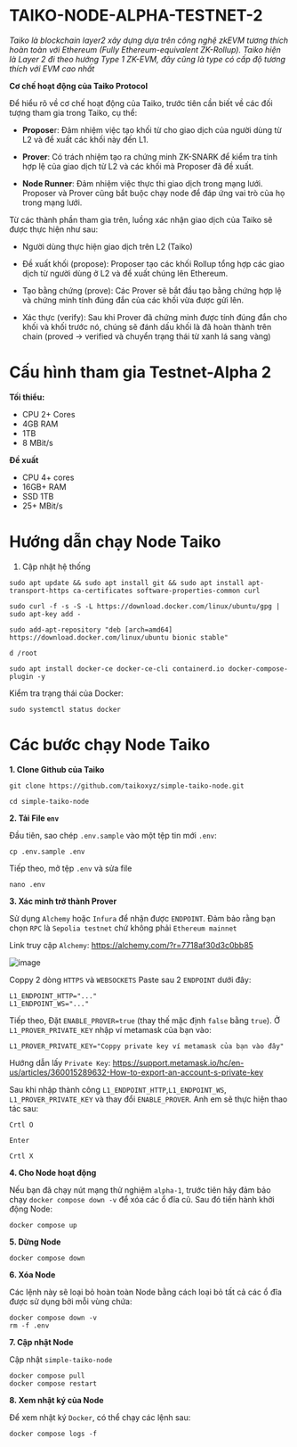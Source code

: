 # TAIKO-NODE-ALPHA-TESTNET-2
*Taiko là blockchain layer2 xây dựng dựa trên công nghệ zkEVM tương thích hoàn toàn với Ethereum (Fully Ethereum-equivalent ZK-Rollup). Taiko hiện là Layer 2 đi theo hướng Type 1 ZK-EVM, đây cũng là type có cấp độ tương thích với EVM cao nhất*



**Cơ chế hoạt động của Taiko Protocol**

Để hiểu rõ về cơ chế hoạt động của Taiko, trước tiên cần biết về các đối tượng tham gia trong Taiko, cụ thể: 

- **Propose**r: Đảm nhiệm việc tạo khối từ cho giao dịch của người dùng từ L2 và đề xuất các khối này đến L1. 

- **Prover**: Có trách nhiệm tạo ra chứng minh ZK-SNARK để kiểm tra tính hợp lệ của giao dịch từ L2 và các khối mà Proposer đã đề xuất. 

- **Node Runner**: Đảm nhiệm việc thực thi giao dịch trong mạng lưới. Proposer và Prover cũng bắt buộc chạy node để đáp ứng vai trò của họ trong mạng lưới. 


Từ các thành phần tham gia trên, luồng xác nhận giao dịch của Taiko sẽ được thực hiện như sau: 

- Người dùng thực hiện giao dịch trên L2 (Taiko)

- Đề xuất khối (propose): Proposer tạo các khối Rollup tổng hợp các giao dịch từ người dùng ở L2 và đề xuất chúng lên Ethereum. 

- Tạo bằng chứng (prove): Các Prover sẽ bắt đầu tạo bằng chứng hợp lệ và chứng minh tính đúng đắn của các khối vừa được gửi lên. 

- Xác thực (verify): Sau khi Prover đã chứng minh được tính đúng đắn cho khối và khối trước nó, chúng sẽ đánh dấu khối là đã hoàn thành trên chain (proved → verified và chuyển trạng thái từ xanh lá sang vàng) 

# Cấu hình tham gia Testnet-Alpha 2

**Tối thiểu:** 	

- CPU 2+ Cores
- 4GB RAM
- 1TB 
- 8 MBit/s

**Đề xuất**

- CPU 4+ cores
- 16GB+ RAM
- SSD 1TB 
- 25+ MBit/s

# Hướng dẫn chạy Node Taiko

1. Cập nhật hệ thống

```
sudo apt update && sudo apt install git && sudo apt install apt-transport-https ca-certificates software-properties-common curl

sudo curl -f -s -S -L https://download.docker.com/linux/ubuntu/gpg | sudo apt-key add -

sudo add-apt-repository "deb [arch=amd64] https://download.docker.com/linux/ubuntu bionic stable"

d /root

sudo apt install docker-ce docker-ce-cli containerd.io docker-compose-plugin -y
```

Kiểm tra trạng thái của Docker:

```
sudo systemctl status docker
```

# Các bước chạy Node Taiko

**1. Clone Github của Taiko**

```
git clone https://github.com/taikoxyz/simple-taiko-node.git

cd simple-taiko-node
```

**2. Tải File `env`**

Đầu tiên, sao chép `.env.sample` vào một tệp tin mới `.env`:

```
cp .env.sample .env
```

Tiếp theo, mở tệp `.env` và sửa file

```
nano .env
```

**3. Xác minh trở thành Prover**

Sử dụng  `Alchemy` hoặc `Infura` để nhận được `ENDPOINT`. Đảm bảo rằng bạn chọn `RPC` là `Sepolia testnet` chứ không phải `Ethereum mainnet`

Link truy cập `Alchemy`: https://alchemy.com/?r=7718af30d3c0bb85

![image](https://user-images.githubusercontent.com/108129127/228375928-30004e82-7d00-41cf-93d6-d0ab5d052ee6.png)

Coppy 2 dòng `HTTPS` và `WEBSOCKETS` Paste sau 2 `ENDPOINT` dưới đây:

```
L1_ENDPOINT_HTTP="..."
L1_ENDPOINT_WS="..."
```

Tiếp theo, Đặt `ENABLE_PROVER=true` (thay thế mặc định `false` bằng `true`). Ở `L1_PROVER_PRIVATE_KEY` nhập ví metamask của bạn vào:

```
L1_PROVER_PRIVATE_KEY="Coppy private key ví metamask của bạn vào đây"
```

Hướng dẫn lấy `Private Key`: https://support.metamask.io/hc/en-us/articles/360015289632-How-to-export-an-account-s-private-key

Sau khi nhập thành công `L1_ENDPOINT_HTTP`,`L1_ENDPOINT_WS`, `L1_PROVER_PRIVATE_KEY` và thay đổi `ENABLE_PROVER`. Anh em sẽ thực hiện thao tác sau:

```
Crtl O

Enter

Crtl X
```

**4. Cho Node hoạt động**

Nếu bạn đã chạy nút mạng thử nghiệm `alpha-1`, trước tiên hãy đảm bảo chạy `docker compose down -v` để xóa các ổ đĩa cũ. Sau đó tiến hành khởi động Node:

```
docker compose up
```

**5. Dừng Node**

```
docker compose down
```

**6. Xóa Node**

Các lệnh này sẽ loại bỏ hoàn toàn Node bằng cách loại bỏ tất cả các ổ đĩa được sử dụng bởi mỗi vùng chứa:

```
docker compose down -v
rm -f .env
```

**7. Cập nhật Node**

Cập nhật `simple-taiko-node`

```
docker compose pull
docker compose restart
```

**8. Xem nhật ký của Node**

Để xem nhật ký `Docker`, có thể chạy các lệnh sau:

```
docker compose logs -f
```






